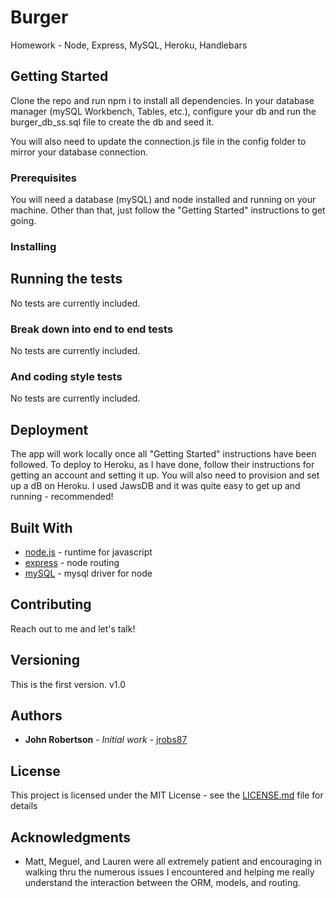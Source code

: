 # Burger
Homework - Node, Express, MySQL, Heroku, Handlebars

## Getting Started

Clone the repo and run npm i to install all dependencies.  In your database manager (mySQL Workbench, Tables, etc.), configure your db and run the burger_db_ss.sql file to create the db and seed it.

You will also need to update the connection.js file in the config folder to mirror your database connection.

### Prerequisites

You will need a database (mySQL) and node installed and running on your machine.
Other than that, just follow the "Getting Started" instructions to get going.

### Installing


## Running the tests

No tests are currently included.

### Break down into end to end tests

No tests are currently included.

### And coding style tests

No tests are currently included.

## Deployment

The app will work locally once all "Getting Started" instructions have been followed.
To deploy to Heroku, as I have done, follow their instructions for getting an account and setting it up.  You will also need to provision and set up a dB on Heroku. I used JawsDB and it was quite easy to get up and running - recommended!

## Built With

* [node.js](https://nodejs.org/en/) - runtime for javascript
* [express](https://www.npmjs.com/package/express) - node routing
* [mySQL](https://www.npmjs.com/package/mysql) - mysql driver for node

## Contributing

Reach out to me and let's talk!

## Versioning

This is the first version.  v1.0

## Authors

* **John Robertson** - *Initial work* - [jrobs87](https://github.com/jrobs87)

## License

This project is licensed under the MIT License - see the [LICENSE.md](LICENSE.md) file for details

## Acknowledgments

* Matt, Meguel, and Lauren were all extremely patient and encouraging in walking thru the numerous issues I encountered and helping me really understand the interaction between the ORM, models, and routing.

